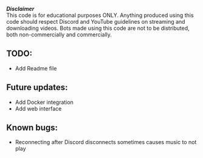 ***Disclaimer***<br>
This code is for educational purposes ONLY. Anything produced using this code should respect Discord and YouTube guidelines on streaming and downloading videos. Bots made using this code are not to be distributed, both non-commercially and commercially.

## TODO: 
  * Add Readme file

## Future updates:
  * Add Docker integration
  * Add web interface

## Known bugs:
  * Reconnecting after Discord disconnects sometimes causes music to not play
